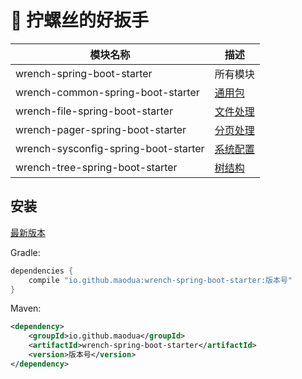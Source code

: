 # 🔧 拧螺丝的好扳手

| 模块名称                               | 描述                                                    |
|--------------------------------------|-------------------------------------------------------|
| wrench-spring-boot-starter           | 所有模块                                                  |
| wrench-common-spring-boot-starter    | [通用包](/wrench-common-spring-boot-starter/README.md)   |
| wrench-file-spring-boot-starter      | [文件处理](/wrench-file-spring-boot-starter/README.md)    |
| wrench-pager-spring-boot-starter     | [分页处理](/wrench-pager-spring-boot-starter/README.md)   |
| wrench-sysconfig-spring-boot-starter | [系统配置](/wrench-sysconfig-spring-boot-starter/README.md) |
| wrench-tree-spring-boot-starter      | [树结构](/wrench-tree-spring-boot-starter/README.md)     |

## 安装
[最新版本](https://mvnrepository.com/artifact/io.github.maodua/wrench-spring-boot-starter)

Gradle:
```groovy
dependencies {
    compile "io.github.maodua:wrench-spring-boot-starter:版本号"
}
```
Maven:
```xml
<dependency>
    <groupId>io.github.maodua</groupId>
    <artifactId>wrench-spring-boot-starter</artifactId>
    <version>版本号</version>
</dependency>
```


